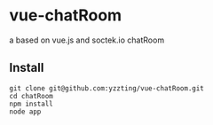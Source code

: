 # vue-chatRoom
a based on vue.js and soctek.io chatRoom

## Install

```shell
git clone git@github.com:yzzting/vue-chatRoom.git
cd chatRoom
npm install
node app
```

